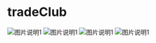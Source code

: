 # tradeClub

![图片说明1](https://github.com/liuhuakun/BrushShots/blob/master/1.PNG)
![图片说明1](https://github.com/liuhuakun/BrushShots/blob/master/1.PNG)
![图片说明1](https://github.com/liuhuakun/BrushShots/blob/master/1.PNG)
![图片说明1](https://github.com/liuhuakun/BrushShots/blob/master/1.PNG)
